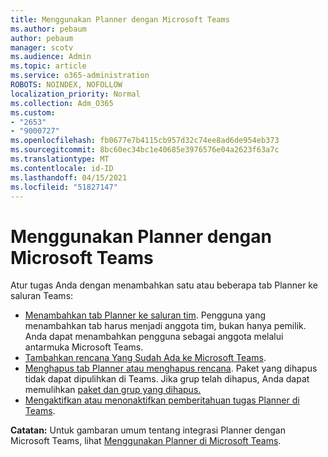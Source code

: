 ```yaml
---
title: Menggunakan Planner dengan Microsoft Teams
ms.author: pebaum
author: pebaum
manager: scotv
ms.audience: Admin
ms.topic: article
ms.service: o365-administration
ROBOTS: NOINDEX, NOFOLLOW
localization_priority: Normal
ms.collection: Adm_O365
ms.custom:
- "2653"
- "9000727"
ms.openlocfilehash: fb0677e7b4115cb957d32c74ee8ad6de954eb373
ms.sourcegitcommit: 8bc60ec34bc1e40685e3976576e04a2623f63a7c
ms.translationtype: MT
ms.contentlocale: id-ID
ms.lasthandoff: 04/15/2021
ms.locfileid: "51827147"
---
```

# <a name="using-planner-with-microsoft-teams"></a>Menggunakan Planner dengan Microsoft Teams

Atur tugas Anda dengan menambahkan satu atau beberapa tab Planner ke saluran Teams: 

- [Menambahkan tab Planner ke saluran tim](https://support.office.com/article/62798a9f-e8f7-4722-a700-27dd28a06ee0#bkmk_addaplannertabtoateamchannel). Pengguna yang menambahkan tab harus menjadi anggota tim, bukan hanya pemilik. Anda dapat menambahkan pengguna sebagai anggota melalui antarmuka Microsoft Teams.
- [Tambahkan rencana Yang Sudah Ada ke Microsoft Teams](https://techcommunity.microsoft.com/t5/Planner-Blog/Bringing-a-Plan-into-Microsoft-Teams/ba-p/57463).
- [Menghapus tab Planner atau menghapus rencana](https://support.office.com/article/62798a9f-e8f7-4722-a700-27dd28a06ee0#bkmk_removeaplannertabordeleteaplan). Paket yang dihapus tidak dapat dipulihkan di Teams. Jika grup telah dihapus, Anda dapat memulihkan [paket dan grup yang dihapus.](https://blogs.msdn.microsoft.com/brismith/2017/03/29/microsoft-planner-now-you-can-recover-deleted-plans-and-groups)
- [Mengaktifkan atau menonaktifkan pemberitahuan tugas Planner di Teams](https://support.office.com/article/62798a9f-e8f7-4722-a700-27dd28a06ee0#bkmk_getplannerassignmentnotificationsinteams).

**Catatan:** Untuk gambaran umum tentang integrasi Planner dengan Microsoft Teams, lihat [Menggunakan Planner di Microsoft Teams](https://support.office.com/article/62798a9f-e8f7-4722-a700-27dd28a06ee0).